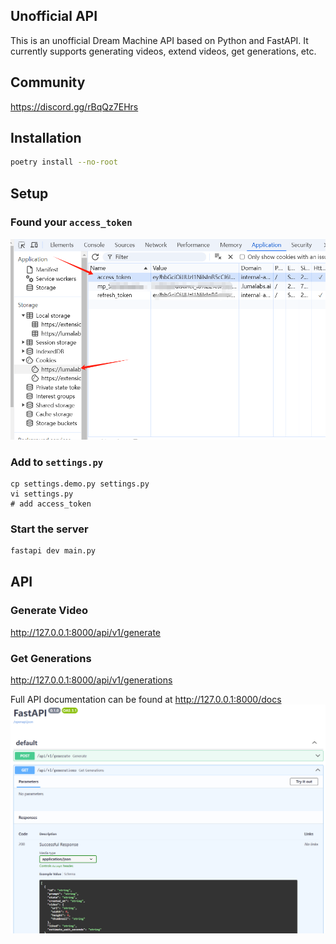 ## Unofficial API
This is an unofficial Dream Machine API based on Python and FastAPI. It currently supports generating videos, extend videos, get generations, etc.

## Community

https://discord.gg/rBqQz7EHrs

## Installation
```bash
poetry install --no-root
```

## Setup

### Found your `access_token`
![](./resources/images/img_1.png)

### Add to `settings.py`

```shell
cp settings.demo.py settings.py
vi settings.py
# add access_token
```

### Start the server
```bash
fastapi dev main.py
```

## API 
### Generate Video
http://127.0.0.1:8000/api/v1/generate

### Get Generations
http://127.0.0.1:8000/api/v1/generations

Full API documentation can be found at http://127.0.0.1:8000/docs  
![](./resources/images/img.png)